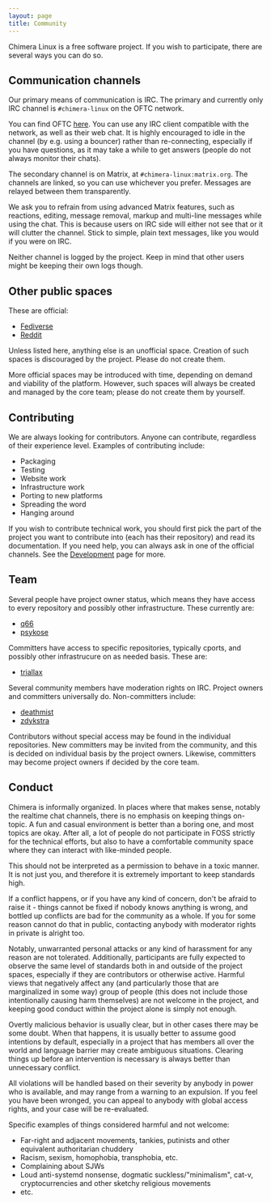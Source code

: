 ```yaml
---
layout: page
title: Community
---
```


Chimera Linux is a free software project. If you wish to participate, there
are several ways you can do so.

## Communication channels

Our primary means of communication is IRC. The primary and currently only
IRC channel is `#chimera-linux` on the OFTC network.

You can find OFTC [here](https://oftc.net). You can use any IRC client
compatible with the network, as well as their web chat. It is highly
encouraged to idle in the channel (by e.g. using a bouncer) rather than
re-connecting, especially if you have questions, as it may take a while
to get answers (people do not always monitor their chats).

The secondary channel is on Matrix, at `#chimera-linux:matrix.org`. The channels
are linked, so you can use whichever you prefer. Messages are relayed between
them transparently.

We ask you to refrain from using advanced Matrix features, such as reactions,
editing, message removal, markup and multi-line messages while using the chat.
This is because users on IRC side will either not see that or it will clutter
the channel. Stick to simple, plain text messages, like you would if you were
on IRC.

Neither channel is logged by the project. Keep in mind that other users might
be keeping their own logs though.

## Other public spaces

These are official:

* [Fediverse](https://floss.social/@chimera_linux)
* [Reddit](https://www.reddit.com/r/chimeralinux)

Unless listed here, anything else is an unofficial space. Creation of such
spaces is discouraged by the project. Please do not create them.

More official spaces may be introduced with time, depending on demand and
viability of the platform. However, such spaces will always be created and
managed by the core team; please do not create them by yourself.

## Contributing

We are always looking for contributors. Anyone can contribute, regardless
of their experience level. Examples of contributing include:

* Packaging
* Testing
* Website work
* Infrastructure work
* Porting to new platforms
* Spreading the word
* Hanging around

If you wish to contribute technical work, you should first pick the part
of the project you want to contribute into (each has their repository)
and read its documentation. If you need help, you can always ask in one
of the official channels. See the [Development](/development) page for more.

## Team

Several people have project owner status, which means they have access to
every repository and possibly other infrastructure. These currently are:

* [q66](https://github.com/q66)
* [psykose](https://github.com/nekopsykose)

Committers have access to specific repositories, typically cports, and
possibly other infrastrucure on as needed basis. These are:

* [triallax](https://github.com/triallax)

Several community members have moderation rights on IRC. Project owners
and committers universally do. Non-committers include:

* [deathmist](https://github.com/JamiKettunen)
* [zdykstra](https://github.com/zdykstra)

Contributors without special access may be found in the individual
repositories. New committers may be invited from the community,
and this is decided on individual basis by the project owners.
Likewise, committers may become project owners if decided by the
core team.

## Conduct

Chimera is informally organized. In places where that makes sense, notably
the realtime chat channels, there is no emphasis on keeping things on-topic.
A fun and casual environment is better than a boring one, and most topics
are okay. After all, a lot of people do not participate in FOSS strictly
for the technical efforts, but also to have a comfortable community space
where they can interact with like-minded people.

This should not be interpreted as a permission to behave in a toxic manner.
It is not just you, and therefore it is extremely important to keep standards
high.

If a conflict happens, or if you have any kind of concern, don't be afraid to
raise it - things cannot be fixed if nobody knows anything is wrong, and
bottled up conflicts are bad for the community as a whole. If you for some
reason cannot do that in public, contacting anybody with moderator rights
in private is alright too.

Notably, unwarranted personal attacks or any kind of harassment for any reason
are not tolerated. Additionally, participants are fully expected to observe the
same level of standards both in and outside of the project spaces, especially if
they are contributors or otherwise active. Harmful views that negatively affect
any (and particularly those that are marginalized in some way) group of people
(this does not include those intentionally causing harm themselves) are not
welcome in the project, and keeping good conduct within the project alone is
simply not enough.

Overtly malicious behavior is usually clear, but in other cases there may be
some doubt. When that happens, it is usually better to assume good intentions
by default, especially in a project that has members all over the world and
language barrier may create ambiguous situations. Clearing things up before
an intervention is necessary is always better than unnecessary conflict.

All violations will be handled based on their severity by anybody in power who
is available, and may range from a warning to an expulsion. If you feel you
have been wronged, you can appeal to anybody with global access rights, and
your case will be re-evaluated.

Specific examples of things considered harmful and not welcome:

* Far-right and adjacent movements, tankies, putinists and other
  equivalent authoritarian chuddery
* Racism, sexism, homophobia, transphobia, etc.
* Complaining about SJWs
* Loud anti-systemd nonsense, dogmatic suckless/"minimalism",
  cat-v, cryptocurrencies and other sketchy religious movements
* etc.
